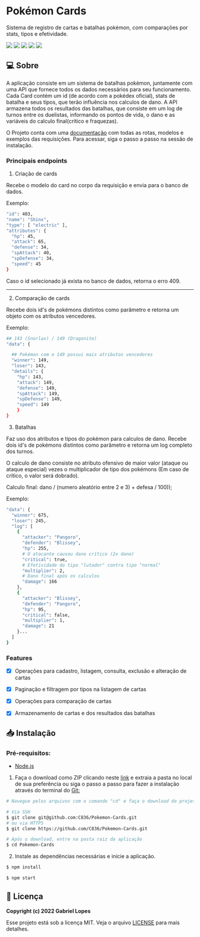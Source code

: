 # Pokémon Cards

Sistema de registro de cartas e batalhas pokémon, com comparações por stats, tipos e efetividade.

<div>
<img src="https://img.shields.io/badge/nestjs-E0234E?style=for-the-badge&logo=nestjs&logoColor=white"/>
<img src="https://img.shields.io/badge/TypeScript-007ACC?style=for-the-badge&logo=typescript&logoColor=white"/>
<img src="https://img.shields.io/badge/MongoDB-4EA94B?style=for-the-badge&logo=mongodb&logoColor=white"/>
<img src="https://img.shields.io/badge/npm-CB3837?style=for-the-badge&logo=npm&logoColor=white"/>
<img src="https://img.shields.io/badge/Swagger-85EA2D?style=for-the-badge&logo=Swagger&logoColor=white"/>
</div>

</div>

## 💻 Sobre

A aplicação consiste em um sistema de batalhas pokémon, juntamente com uma API que fornece todos os dados necessários para seu funcionamento. Cada Card contém um id (de acordo com a pokédex oficial), stats de batalha e seus tipos, que terão influência nos calculos de dano. A API armazena todos os resultados das batalhas, que consiste em um log de turnos entre os duelistas, informando os pontos de vida, o dano e as variáveis do calculo final(crítico e fraquezas).

O Projeto conta com uma [documentação](https://filmes-apirest.herokuapp.com/api) com todas as rotas, modelos e exemplos das requisições. Para acessar, siga o passo a passo na sessão de instalação.

### Principais endpoints

1. Criação de cards

Recebe o modelo do card no corpo da requisição e envia para o banco de dados.

Exemplo:

```bash
"id": 403,
"name": "Shinx",
"type": [ "electric" ],
"attributes": {
  "hp": 45,
  "attack": 65,
  "defense": 34,
  "spAttack": 40,
  "spDefense": 34,
  "speed": 45
}
```

Caso o id selecionado já exista no banco de dados, retorna o erro 409.

---

2. Comparação de cards

Recebe dois id's de pokémons distintos como parâmetro e retorna um objeto com os atributos vencedores.

Exemplo:

```bash
## 143 (Snorlax) / 149 (Dragonite)
"data": {

  ## Pokémon com o 149 possui mais atributos vencedores
  "winner": 149,
  "loser": 143,
  "details": {
    "hp": 143,
    "attack": 149,
    "defense": 149,
    "spAttack": 149,
    "spDefense": 149,
    "speed": 149
    }
}
```

3. Batalhas

Faz uso dos atributos e tipos do pokémon para calculos de dano. Recebe dois id's de pokémons distintos como parâmetro e retorna um log completo dos turnos.

O calculo de dano consiste no atributo ofensivo de maior valor (ataque ou ataque especial) vezes o multiplicador de tipo dos pokémons (Em caso de crítico, o valor será dobrado).

Calculo final: dano / (numero aleatório entre 2 e 3) + defesa / 100));

Exemplo:

```bash
"data": {
  "winner": 675,
  "loser": 245,
  "log": [
    {
      "attacker": "Pangoro",
      "defender": "Blissey",
      "hp": 255,
      # O atacante causou dano crítico (2x dano)
      "critical": true,
      # Efetividade do tipo "lutador" contra tipo "normal"
      "multiplier": 2,
      # Dano final após os calculos
      "damage": 166
    },
    {
      "attacker": "Blissey",
      "defender": "Pangoro",
      "hp": 95,
      "critical": false,
      "multiplier": 1,
      "damage": 21
    }...
  ]
}
```

### Features

- [x] Operações para cadastro, listagem, consulta, exclusão e alteração de cartas

- [x] Paginação e filtragem por tipos na listagem de cartas

- [x] Operações para comparação de cartas

- [x] Armazenamento de cartas e dos resultados das batalhas

## 📥 Instalação

### Pré-requisitos:

- [Node.js](https://nodejs.org/en/)

1. Faça o download como ZIP clicando neste [link](https://github.com/C836/Pokemon-Cards/archive/refs/heads/main.zip) e extraia a pasta no local de sua preferência ou siga o passo a passo para fazer a instalação através do terminal do [Git:](https://git-scm.com/)

```bash
# Navegue pelos arquivos com o comando "cd" e faça o download do projeto

# Via SSH
$ git clone git@github.com:C836/Pokemon-Cards.git
# ou via HTTPS
$ git clone https://github.com/C836/Pokemon-Cards.git

# Após o download, entre na pasta raiz da aplicação
$ cd Pokemon-Cards
```

2. Instale as dependências necessárias e inicie a aplicação.

```bash
$ npm install

$ npm start
```

## 📝 Licença

<b>Copyright (c) 2022 Gabriel Lopes</b>

Esse projeto está sob a licença MIT. Veja o arquivo [LICENSE](#) para mais detalhes.
